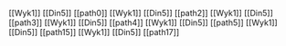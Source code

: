 [[Wyk1]]
[[Din5]]
[[path0]]
[[Wyk1]]
[[Din5]]
[[path2]]
[[Wyk1]]
[[Din5]]
[[path3]]
[[Wyk1]]
[[Din5]]
[[path4]]
[[Wyk1]]
[[Din5]]
[[path5]]
[[Wyk1]]
[[Din5]]
[[path15]]
[[Wyk1]]
[[Din5]]
[[path17]]
